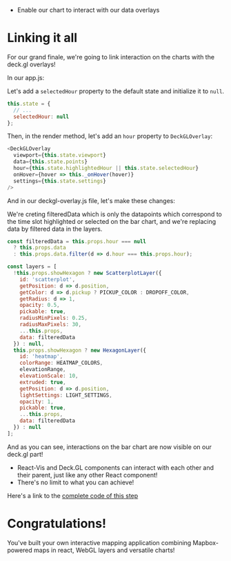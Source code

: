 <!-- INJECT:"LinkingItAll" heading -->
<ul class="insert learning-objectives">
  <li>Enable our chart to interact with our data overlays</li>
</ul>

# Linking it all

For our grand finale, we're going to link interaction on the charts with the deck.gl overlays!

In our app.js:

Let's add a `selectedHour` property to the default state and initialize it to `null`.

```js
this.state = {
  // ...
  selectedHour: null
};
```

Then, in the render method, let's add an `hour` property to `DeckGLOverlay`:

```js
<DeckGLOverlay
  viewport={this.state.viewport}
  data={this.state.points}
  hour={this.state.highlightedHour || this.state.selectedHour}
  onHover={hover => this._onHover(hover)}
  settings={this.state.settings}
/>
```

And in our deckgl-overlay.js file, let's make these changes:

We're creting filteredData which is only the datapoints which correspond to the time slot highlighted or selected on the bar chart, and we're replacing data by filtered data in the layers. 

```js
const filteredData = this.props.hour === null
  ? this.props.data
  : this.props.data.filter(d => d.hour === this.props.hour);

const layers = [
  !this.props.showHexagon ? new ScatterplotLayer({
    id: 'scatterplot',
    getPosition: d => d.position,
    getColor: d => d.pickup ? PICKUP_COLOR : DROPOFF_COLOR,
    getRadius: d => 1,
    opacity: 0.5,
    pickable: true,
    radiusMinPixels: 0.25,
    radiusMaxPixels: 30,
    ...this.props,
    data: filteredData
  }) : null,
  this.props.showHexagon ? new HexagonLayer({
    id: 'heatmap',
    colorRange: HEATMAP_COLORS,
    elevationRange,
    elevationScale: 10,
    extruded: true,
    getPosition: d => d.position,
    lightSettings: LIGHT_SETTINGS,
    opacity: 1,
    pickable: true,
    ...this.props,
    data: filteredData
  }) : null
];
```

And as you can see, interactions on the bar chart are now visible on our deck.gl part!

<ul class="insert takeaways">
  <li>React-Vis and Deck.GL components can interact with each other and their parent, just like any other React component!</li>
  <li>There's no limit to what you can achieve!</li>
</ul>

Here's a link to the [complete code of this step](https://github.com/uber-common/vis-tutorial/tree/master/src/demos/linking-it-all)

# Congratulations!

You've built your own interactive mapping application combining Mapbox-powered maps in react, WebGL layers and versatile charts!
